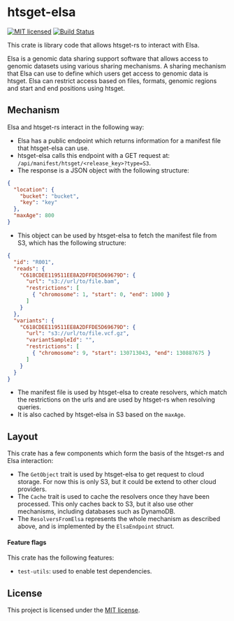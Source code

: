 # htsget-elsa

[![MIT licensed][mit-badge]][mit-url]
[![Build Status][actions-badge]][actions-url]

[mit-badge]: https://img.shields.io/badge/license-MIT-blue.svg
[mit-url]: https://github.com/umccr/htsget-rs/blob/main/LICENSE
[actions-badge]: https://github.com/umccr/htsget-rs/actions/workflows/action.yml/badge.svg
[actions-url]: https://github.com/umccr/htsget-rs/actions?query=workflow%3Atests+branch%3Amain

This crate is library code that allows htsget-rs to interact with Elsa.

Elsa is a genomic data sharing support software that allows access to genomic datasets using various sharing mechanisms.
A sharing mechanism that Elsa can use to define which users get access to genomic data is htsget. Elsa can restrict access based on
files, formats, genomic regions and start and end positions using htsget.

## Mechanism

Elsa and htsget-rs interact in the following way:

* Elsa has a public endpoint which returns information for a manifest file that htsget-elsa can use. 
* htsget-elsa calls this endpoint with a GET request at: `/api/manifest/htsget/<release_key>?type=S3`.
* The response is a JSON object with the following structure:
```json
{
  "location": {
    "bucket": "bucket",
    "key": "key"
  },
  "maxAge": 800
}
```
* This object can be used by htsget-elsa to fetch the manifest file from S3, which has the following structure:
```json
{
  "id": "R001",
  "reads": {
    "C618CDEE119511EE8A2DFFDE5D69679D": {
      "url": "s3://url/to/file.bam",
      "restrictions": [
        { "chromosome": 1, "start": 0, "end": 1000 }
      ]
    }
  },
  "variants": {
    "C618CDEE119511EE8A2DFFDE5D69679D": {
      "url": "s3://url/to/file.vcf.gz",
      "variantSampleId": "",
      "restrictions": [
        { "chromosome": 9, "start": 130713043, "end": 130887675 }
      ]
    }
  }
}
```
* The manifest file is used by htsget-elsa to create resolvers, which match the restrictions on the urls and are used by 
  htsget-rs when resolving queries.
* It is also cached by htsget-elsa in S3 based on the `maxAge`.

## Layout

This crate has a few components which form the basis of the htsget-rs and Elsa interaction:
* The `GetObject` trait is used by htsget-elsa to get request to cloud storage. For now this is only S3, but it could be
  extend to other cloud providers.
* The `Cache` trait is used to cache the resolvers once they have been processed. This only caches back to S3, but it 
  also use other mechanisms, including databases such as DynamoDB.
* The `ResolversFromElsa` represents the whole mechanism as described above, and is implemented by the `ElsaEndpoint` struct.

#### Feature flags

This crate has the following features:
* `test-utils`: used to enable test dependencies.

## License

This project is licensed under the [MIT license][license].

[license]: LICENSE